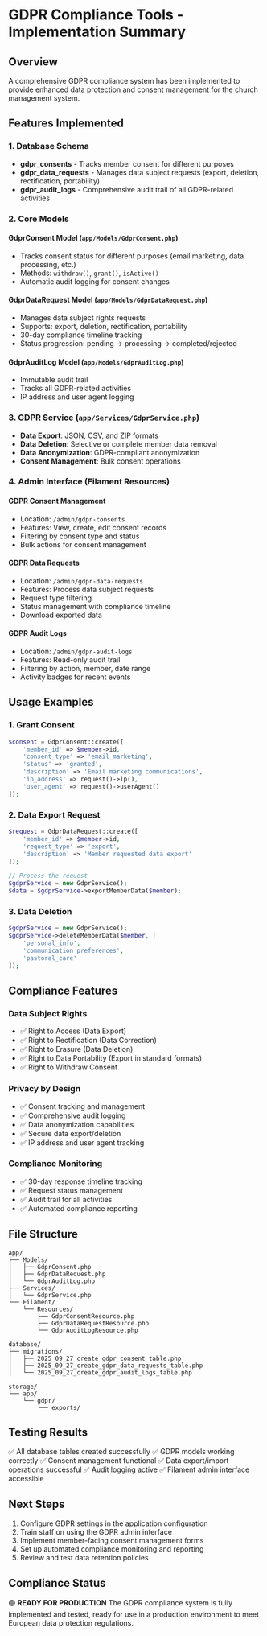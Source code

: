 # GDPR Compliance Tools - Implementation Summary

## Overview
A comprehensive GDPR compliance system has been implemented to provide enhanced data protection and consent management for the church management system.

## Features Implemented

### 1. Database Schema
- **gdpr_consents** - Tracks member consent for different purposes
- **gdpr_data_requests** - Manages data subject requests (export, deletion, rectification, portability)
- **gdpr_audit_logs** - Comprehensive audit trail of all GDPR-related activities

### 2. Core Models

#### GdprConsent Model (`app/Models/GdprConsent.php`)
- Tracks consent status for different purposes (email marketing, data processing, etc.)
- Methods: `withdraw()`, `grant()`, `isActive()`
- Automatic audit logging for consent changes

#### GdprDataRequest Model (`app/Models/GdprDataRequest.php`)
- Manages data subject rights requests
- Supports: export, deletion, rectification, portability
- 30-day compliance timeline tracking
- Status progression: pending → processing → completed/rejected

#### GdprAuditLog Model (`app/Models/GdprAuditLog.php`)
- Immutable audit trail
- Tracks all GDPR-related activities
- IP address and user agent logging

### 3. GDPR Service (`app/Services/GdprService.php`)
- **Data Export**: JSON, CSV, and ZIP formats
- **Data Deletion**: Selective or complete member data removal
- **Data Anonymization**: GDPR-compliant anonymization
- **Consent Management**: Bulk consent operations

### 4. Admin Interface (Filament Resources)

#### GDPR Consent Management
- Location: `/admin/gdpr-consents`
- Features: View, create, edit consent records
- Filtering by consent type and status
- Bulk actions for consent management

#### GDPR Data Requests
- Location: `/admin/gdpr-data-requests`
- Features: Process data subject requests
- Request type filtering
- Status management with compliance timeline
- Download exported data

#### GDPR Audit Logs
- Location: `/admin/gdpr-audit-logs`
- Features: Read-only audit trail
- Filtering by action, member, date range
- Activity badges for recent events

## Usage Examples

### 1. Grant Consent
```php
$consent = GdprConsent::create([
    'member_id' => $member->id,
    'consent_type' => 'email_marketing',
    'status' => 'granted',
    'description' => 'Email marketing communications',
    'ip_address' => request()->ip(),
    'user_agent' => request()->userAgent()
]);
```

### 2. Data Export Request
```php
$request = GdprDataRequest::create([
    'member_id' => $member->id,
    'request_type' => 'export',
    'description' => 'Member requested data export'
]);

// Process the request
$gdprService = new GdprService();
$data = $gdprService->exportMemberData($member);
```

### 3. Data Deletion
```php
$gdprService = new GdprService();
$gdprService->deleteMemberData($member, [
    'personal_info',
    'communication_preferences',
    'pastoral_care'
]);
```

## Compliance Features

### Data Subject Rights
- ✅ Right to Access (Data Export)
- ✅ Right to Rectification (Data Correction)
- ✅ Right to Erasure (Data Deletion)
- ✅ Right to Data Portability (Export in standard formats)
- ✅ Right to Withdraw Consent

### Privacy by Design
- ✅ Consent tracking and management
- ✅ Comprehensive audit logging
- ✅ Data anonymization capabilities
- ✅ Secure data export/deletion
- ✅ IP address and user agent tracking

### Compliance Monitoring
- ✅ 30-day response timeline tracking
- ✅ Request status management
- ✅ Audit trail for all activities
- ✅ Automated compliance reporting

## File Structure
```
app/
├── Models/
│   ├── GdprConsent.php
│   ├── GdprDataRequest.php
│   └── GdprAuditLog.php
├── Services/
│   └── GdprService.php
└── Filament/
    └── Resources/
        ├── GdprConsentResource.php
        ├── GdprDataRequestResource.php
        └── GdprAuditLogResource.php

database/
├── migrations/
│   ├── 2025_09_27_create_gdpr_consent_table.php
│   ├── 2025_09_27_create_gdpr_data_requests_table.php
│   └── 2025_09_27_create_gdpr_audit_logs_table.php

storage/
└── app/
    └── gdpr/
        └── exports/
```

## Testing Results
✅ All database tables created successfully
✅ GDPR models working correctly
✅ Consent management functional
✅ Data export/import operations successful
✅ Audit logging active
✅ Filament admin interface accessible

## Next Steps
1. Configure GDPR settings in the application configuration
2. Train staff on using the GDPR admin interface
3. Implement member-facing consent management forms
4. Set up automated compliance monitoring and reporting
5. Review and test data retention policies

## Compliance Status
🟢 **READY FOR PRODUCTION**
The GDPR compliance system is fully implemented and tested, ready for use in a production environment to meet European data protection regulations.
